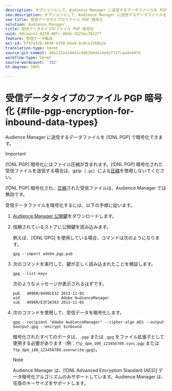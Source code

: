 ```yaml
---
description: オプションとして、Audience Manager に送信するデータファイルを PGP で暗号化できます。
seo-description: オプションとして、Audience Manager に送信するデータファイルを PGP で暗号化できます。
seo-title: 受信データタイプのファイル PGP 暗号化
solution: Audience Manager
title: 受信データタイプのファイル PGP 暗号化
uuid: 89caace1-0259-48fc-865b-d525ec7822f7
feature: 受信データ転送
exl-id: 5f97a326-4840-4350-bbe8-bc8ce32b0a2e
translation-type: tm+mt
source-git-commit: 48b122a4184d1c0662b9de14e92f727caa4a9d74
workflow-type: tm+mt
source-wordcount: '192'
ht-degree: 100%

---
```


# 受信データタイプのファイル PGP 暗号化 {#file-pgp-encryption-for-inbound-data-types}

Audience Manager に送信するデータファイルを [!DNL PGP] で暗号化できます。

<!-- c_encryption.xml -->

>[!IMPORTANT]
>
>[!DNL PGP] 暗号化にはファイル圧縮が含まれます。[!DNL PGP] 暗号化された受信ファイルを送信する場合は、gzip（`.gz`）による[圧縮](../../../integration/sending-audience-data/batch-data-transfer-explained/inbound-file-compression.md)を使用しないでください。
>
>[!DNL PGP] 暗号化され、[圧縮](../../../integration/sending-audience-data/batch-data-transfer-explained/inbound-file-compression.md)された受信ファイルは、Audience Manager では無効です。

受信データファイルを暗号化するには、以下の手順に従います。

1. [Audience Manager 公開鍵](./assets/adobe_pgp.pub)をダウンロードします。
2. 信頼されているストアに公開鍵を読み込みます。

   例えば、[!DNL GPG] を使用している場合、コマンドは次のようになります。

   `gpg --import adobe_pgp.pub`

3. 次のコマンドを実行して、鍵が正しく読み込まれたことを検証します。

   `gpg --list-keys`

   次のようなメッセージが表示されるはずです。

   ```
   pub   4096R/8496CE32 2013-11-01
   uid                  Adobe AudienceManager
   sub   4096R/E3F2A363 2013-11-01
   ```

4. 次のコマンドを使用して、受信データを暗号化します。

   `gpg --recipient "Adobe AudienceManager" --cipher-algo AES --output $output.gpg --encrypt $inbound`

   暗号化されたすべてのデータは、`.pgp` または `.gpg` をファイル拡張子として使用する必要があります（例：`ftp_dpm_100_123456789.sync.pgp` または `ftp_dpm_100_123456789.overwrite.gpg`）。

   >[!NOTE]
   >
   >Audience Manager は、[!DNL Advanced Encryption Standard (AES)] データ暗号化アルゴリズムのみサポートしています。Audience Manager は、任意のキーサイズをサポートします。
